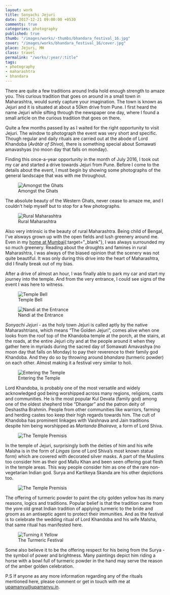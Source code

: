 ```yaml
---
layout: work
title: Sonyachi Jejuri
date: 2017-12-21 09:00:00 +0530
comments: true
categories: photography
published: true
thumb: "/images/works/-thumbs/bhandara_festival_16.jpg"
cover: "/images/works/bhandara_festival_16/cover.jpg"
place: Jejuri, MH
class: travel
permalink: "/works/:year/:title"
tags:
- photography
- maharashtra
- bhandara
---
```

There are quite a few traditions around India hold enough strength to amaze you. This curious tradition that goes on around in a small town in Maharashtra, would surely capture your imagination. The town is known as Jejuri and it is situated at about a 50km drive from Pune. I first heard the name Jejuri while sifting through the newspaper one day, where I found a small article on the curious tradition that goes on there.

Quite a few months passed by as I waited for the right opportunity to visit Jejuri. The window to photograph the event was very short and specific. Though regular and daily rituals are carried out at the abode of Lord Khandoba (_Avātār of Shiva_), there is something special about Somawati amavashyas (no moon day that falls on monday).

Finding this once-a-year opportunity in the month of July 2016, I took out my car and started a drive towards Jejuri from Pune. Before I come to the details about the event, I must begin by showing some photographs of the general landscape that was with me throughout.

<figure>
<img src="/images/works/bhandara_festival_16/IMG_5958.jpg" alt="Amongst the Ghats">
<figcaption>Amongst the Ghats</figcaption>
</figure>

The absolute beauty of the Western Ghats, never cease to amaze me, and I couldn't help myself but to stop for a few photographs.

<figure>
<img src="/images/works/bhandara_festival_16/IMG_5966.jpg" alt="Rural Maharashtra">
<figcaption>Rural Maharashtra</figcaption>
</figure>

Also very intrinsic is the beauty of rural Maharashtra. Being child of Bengal, I've alsways grown up with the open fields and lush greenery around me. Even in my [home at Mumbai](http://kalam.upamanyu.in/writings/washed-away-2/){:target="_blank"}, I was always surrounded my so much greenery. Reading about the droughts and famines in rural Maharashtra, I was always of the biased opinion that the scenery was not quite beautiful. It was only during this drive into the heart of Maharashtra, did I finally break out of my bias.

After a drive of almost an hour, I was finally able to park my car and start my journey into the temple. And from the very entrance, I could see signs of the event I was here to witness.

<figure>
<img src="/images/works/bhandara_festival_16/IMG_5975.jpg" alt="Temple Bell">
<figcaption>Temple Bell</figcaption>
</figure>

<figure>
<img src="/images/works/bhandara_festival_16/IMG_5976.jpg" alt="Nandi at the Entrance">
<figcaption>Nandi at the Entrance</figcaption>
</figure>

_Sonyachi Jejuri_ - as the holy town Jejuri is called aptly by the native Maharashtrians, which means “The Golden Jejuri”, comes alive when one looks from the roof top of the Khandoba temple at the porch, at the stairs, at the roads, at the entire Jejuri city and at the people around it when they gather here in myriads during the sacred day of Somawati Amavashya (no moon day that falls on Monday) to pay their reverence to their family god Khandoba. And they do so by throwing around _bhandara_ (turmeric powder) on each other. Almost making it a festival very similar to holi.

<figure>
<img src="/images/works/bhandara_festival_16/IMG_5982.jpg" alt="Entering the Temple">
<figcaption>Entering the Temple</figcaption>
</figure>

Lord Khandoba, is probably one of the most versatile and widely acknowledged god being worshipped across many regions, religions, casts and communities. He is the most popular Kul Devata (family god) among one of the oldest shepherd tribe “Dhangar” and the patron deity of Deshastha Brahmin. People from other communities like warriors, farming and herding castes too keep their high regards towards him. The cult of Khandoba has prominent linkages with Vaishnava and Jain traditions despite him being worshipped as _Martanda Bhairava_, a form of Lord Shiva.

<figure>
<img src="/images/works/bhandara_festival_16/IMG_5986.jpg" alt="The Temple Premisis">
<figcaption></figcaption>
</figure>

In the temple of Jejuri, surprisingly both the deities of him and his wife Malsha is in the form of _Lingas_ (one of Lord Shiva’s most known statue form) which are covered with decorated silver masks. A part of the Muslims too consider him as their god Mallu Khan and been seen offering goat flesh in the temple areas. This way people consider him as one of the rare non-vegetarian Indian god. Surya and Kartikeya Skanda are his other depictions too.

<figure>
<img src="/images/works/bhandara_festival_16/IMG_5989.jpg" alt="The Temple Premisis">
<figcaption></figcaption>
</figure>

The offering of turmeric powder to paint the city golden yellow has its many reasons, logics and traditions. Popular belief is that the tradition came from the yore old great Indian tradition of applying turmeric to the bride and groom as an antiseptic agent to protect their immunities. And as the festival is to celebrate the wedding ritual of Lord Khandoba and his wife Malsha, that same ritual has manifested here.

<figure>
<img src="/images/works/bhandara_festival_16/IMG_6000.jpg" alt="Turning it Yellow">
<figcaption>The Turmeric Festival</figcaption>
</figure>

Some also believe it to be the offering respect for his being from the Surya - the symbol of power and brightness. Many paintings depict him riding a horse with a bowl full of turmeric powder in the hand may serve the reason of the amber golden celebration.

P.S If anyone as any more information regarding any of the rituals mentioned here, please comment or get in touch with me at <a href="mailto:upamanyu@upamanyu.in" target="_blank">upamanyu@upamanyu.in</a>.